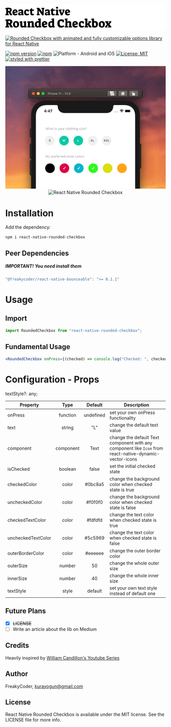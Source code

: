 <img alt="React Native Rounded Checkbox" src="assets/logo.png" width="1050"/>

[![Rounded Checkbox with animated and fully customizable options library for React Native](https://img.shields.io/badge/-Rounded%20Checkbox%20with%20animated%20and%20fully%20customizable%20options%20library%20for%20React%20Native-orange?style=for-the-badge)](https://github.com/WrathChaos/react-native-rounded-checkbox)

[![npm version](https://img.shields.io/npm/v/react-native-rounded-checkbox.svg?style=for-the-badge)](https://www.npmjs.com/package/react-native-rounded-checkbox)
[![npm](https://img.shields.io/npm/dt/react-native-rounded-checkbox.svg?style=for-the-badge)](https://www.npmjs.com/package/react-native-rounded-checkbox)
![Platform - Android and iOS](https://img.shields.io/badge/platform-Android%20%7C%20iOS-blue.svg?style=for-the-badge)
[![License: MIT](https://img.shields.io/badge/License-MIT-green.svg?style=for-the-badge)](https://opensource.org/licenses/MIT)
[![styled with prettier](https://img.shields.io/badge/styled_with-prettier-ff69b4.svg?style=for-the-badge)](https://github.com/prettier/prettier)

<p align="center">
  <img alt="React Native Rounded Checkbox"
        src="assets/Screenshots/RN-Rounded-Checkbox.png" />
  <img alt="React Native Rounded Checkbox"
        src="assets/Screenshots/RN-Rounded-Checkbox.gif" />
</p>

# Installation

Add the dependency:

```bash
npm i react-native-rounded-checkbox
```

## Peer Dependencies

<h5><i>IMPORTANT! You need install them</i></h5>

```js
"@freakycoder/react-native-bounceable": ">= 0.1.1"
```

# Usage

## Import

```jsx
import RoundedCheckbox from "react-native-rounded-checkbox";
```

## Fundamental Usage

```jsx
<RoundedCheckbox onPress={(checked) => console.log("Checked: ", checked)} />
```

# Configuration - Props

textStyle?: any;

| Property           |   Type    |  Default  | Description                                                                                             |
| ------------------ | :-------: | :-------: | ------------------------------------------------------------------------------------------------------- |
| onPress            | function  | undefined | set your own onPress functionality                                                                      |
| text               |  string   |    "L"    | change the default text value                                                                           |
| component          | component |   Text    | change the default Text component with any component like `Icon` from react-native-dynamic-vector-icons |
| isChecked          |  boolean  |   false   | set the initial checked state                                                                           |
| checkedColor       |   color   |  #0bc8a5  | change the background color when checked state is true                                                  |
| uncheckedColor     |   color   |  #f0f0f0  | change the background color when checked state is false                                                 |
| checkedTextColor   |   color   |  #fdfdfd  | change the text color when checked state is true                                                        |
| uncheckedTextColor |   color   |  #5c5969  | change the text color when checked state is false                                                       |
| outerBorderColor   |   color   |  #eeeeee  | change the outer border color                                                                           |
| outerSize          |  number   |    50     | change the whole outer size                                                                             |
| innerSize          |  number   |    40     | change the whole inner size                                                                             |
| textStyle          |   style   |  default  | set your own text style instead of default one                                                          |

## Future Plans

- [x] ~~LICENSE~~
- [ ] Write an article about the lib on Medium

## Credits

Heavily inspired by [William Candillon's Youtube Series](https://www.youtube.com/watch?v=2hveuwFtVZ0)

## Author

FreakyCoder, kurayogun@gmail.com

## License

React Native Rounded Checkbox is available under the MIT license. See the LICENSE file for more info.
